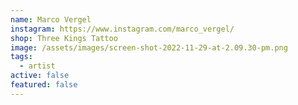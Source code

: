 ```yaml
---
name: Marco Vergel
instagram: https://www.instagram.com/marco_vergel/
shop: Three Kings Tattoo
image: /assets/images/screen-shot-2022-11-29-at-2.09.30-pm.png
tags:
  - artist
active: false
featured: false
---
```

